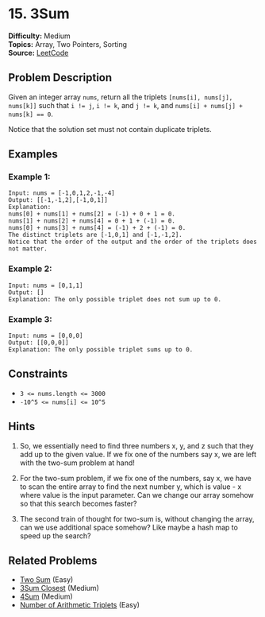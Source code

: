 # 15. 3Sum

**Difficulty:** Medium  
**Topics:** Array, Two Pointers, Sorting  
**Source:** [LeetCode](https://leetcode.com/problems/3sum/description/)

## Problem Description

Given an integer array `nums`, return all the triplets `[nums[i], nums[j], nums[k]]` such that `i != j`, `i != k`, and `j != k`, and `nums[i] + nums[j] + nums[k] == 0`.

Notice that the solution set must not contain duplicate triplets.

## Examples

### Example 1:
```
Input: nums = [-1,0,1,2,-1,-4]
Output: [[-1,-1,2],[-1,0,1]]
Explanation: 
nums[0] + nums[1] + nums[2] = (-1) + 0 + 1 = 0.
nums[1] + nums[2] + nums[4] = 0 + 1 + (-1) = 0.
nums[0] + nums[3] + nums[4] = (-1) + 2 + (-1) = 0.
The distinct triplets are [-1,0,1] and [-1,-1,2].
Notice that the order of the output and the order of the triplets does not matter.
```

### Example 2:
```
Input: nums = [0,1,1]
Output: []
Explanation: The only possible triplet does not sum up to 0.
```

### Example 3:
```
Input: nums = [0,0,0]
Output: [[0,0,0]]
Explanation: The only possible triplet sums up to 0.
```

## Constraints

- `3 <= nums.length <= 3000`
- `-10^5 <= nums[i] <= 10^5`

## Hints

1. So, we essentially need to find three numbers x, y, and z such that they add up to the given value. If we fix one of the numbers say x, we are left with the two-sum problem at hand!

2. For the two-sum problem, if we fix one of the numbers, say x, we have to scan the entire array to find the next number y, which is value - x where value is the input parameter. Can we change our array somehow so that this search becomes faster?

3. The second train of thought for two-sum is, without changing the array, can we use additional space somehow? Like maybe a hash map to speed up the search?

## Related Problems

- [Two Sum](https://leetcode.com/problems/two-sum/) (Easy)
- [3Sum Closest](https://leetcode.com/problems/3sum-closest/) (Medium)
- [4Sum](https://leetcode.com/problems/4sum/) (Medium)
- [Number of Arithmetic Triplets](https://leetcode.com/problems/number-of-arithmetic-triplets/) (Easy)
